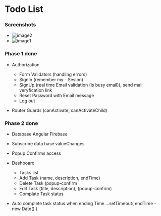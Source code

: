 # Todo List



### Screenshots
* ![image2](https://i.ibb.co/bHGphh1/2.png)
* ![image1](https://i.ibb.co/kDVBfp4/1.png)





### Phase 1 done ###

* Authorization 
    * Form Validators (handling errors)
    * SignIn (remember my - Sesion)
    * SignUp (real time Email validation (is busy email)), send mail veryfication link
    * Reset Password with Email message
    * Log out 

* Router Guards (canActivate, canActivateChild)


### Phase 2 done

* Database Angular Firebase
* Subscribe data base valueChanges
* Popup Confirms access
* Dashboard
    * Tasks list
    * Add Task (name, description, endTime)
    * Delete Task (popup-confirm
    * Edit Task (title, description), (popup-confirm)
    * Complate Task status

* Auto complete task status when ending Time  ...setTimeout( endTime - new Date() )




